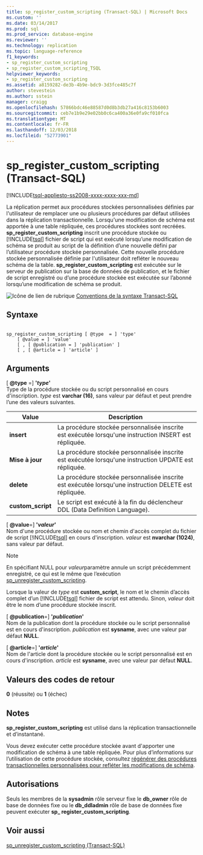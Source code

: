 ```yaml
---
title: sp_register_custom_scripting (Transact-SQL) | Microsoft Docs
ms.custom: ''
ms.date: 03/14/2017
ms.prod: sql
ms.prod_service: database-engine
ms.reviewer: ''
ms.technology: replication
ms.topic: language-reference
f1_keywords:
- sp_register_custom_scripting
- sp_register_custom_scripting_TSQL
helpviewer_keywords:
- sp_register_custom_scripting
ms.assetid: a8159282-de3b-4b9e-bdc9-3d3fce485c7f
author: stevestein
ms.author: sstein
manager: craigg
ms.openlocfilehash: 57866bdc46e88587d0d8b3db27a416c8153b6003
ms.sourcegitcommit: ceb7e1b9e29e02bb0c6ca400a36e0fa9cf010fca
ms.translationtype: MT
ms.contentlocale: fr-FR
ms.lasthandoff: 12/03/2018
ms.locfileid: "52773901"
---
```

# <a name="spregistercustomscripting-transact-sql"></a>sp_register_custom_scripting (Transact-SQL)
[!INCLUDE[tsql-appliesto-ss2008-xxxx-xxxx-xxx-md](../../includes/tsql-appliesto-ss2008-xxxx-xxxx-xxx-md.md)]

  La réplication permet aux procédures stockées personnalisées définies par l'utilisateur de remplacer une ou plusieurs procédures par défaut utilisées dans la réplication transactionnelle. Lorsqu'une modification de schéma est apportée à une table répliquée, ces procédures stockées sont recréées. **sp_register_custom_scripting** inscrit une procédure stockée ou [!INCLUDE[tsql](../../includes/tsql-md.md)] fichier de script qui est exécuté lorsqu’une modification de schéma se produit au script de la définition d’une nouvelle défini par l’utilisateur procédure stockée personnalisée. Cette nouvelle procédure stockée personnalisée définie par l'utilisateur doit refléter le nouveau schéma de la table. **sp_register_custom_scripting** est exécutée sur le serveur de publication sur la base de données de publication, et le fichier de script enregistré ou d’une procédure stockée est exécutée sur l’abonné lorsqu’une modification de schéma se produit.  
  
 ![Icône de lien de rubrique](../../database-engine/configure-windows/media/topic-link.gif "Icône lien de rubrique") [Conventions de la syntaxe Transact-SQL](../../t-sql/language-elements/transact-sql-syntax-conventions-transact-sql.md)  
  
## <a name="syntax"></a>Syntaxe  
  
```  
  
sp_register_custom_scripting [ @type  = ] 'type'  
    [ @value = ] 'value'   
    [ , [ @publication = ] 'publication' ]  
    [ , [ @article = ] 'article' ]  
```  
  
## <a name="arguments"></a>Arguments  
 [ **@type** =] **'***type***'**  
 Type de la procédure stockée ou du script personnalisé en cours d'inscription. *type* est **varchar (16)**, sans valeur par défaut et peut prendre l’une des valeurs suivantes.  
  
|Value|Description|  
|-----------|-----------------|  
|**insert**|La procédure stockée personnalisée inscrite est exécutée lorsqu'une instruction INSERT est répliquée.|  
|**Mise à jour**|La procédure stockée personnalisée inscrite est exécutée lorsqu'une instruction UPDATE est répliquée.|  
|**delete**|La procédure stockée personnalisée inscrite est exécutée lorsqu'une instruction DELETE est répliquée.|  
|**custom_script**|Le script est exécuté à la fin du déclencheur DDL (Data Definition Language).|  
  
 [ **@value**=] **'***valeur***'**  
 Nom d'une procédure stockée ou nom et chemin d'accès complet du fichier de script [!INCLUDE[tsql](../../includes/tsql-md.md)] en cours d'inscription. *valeur* est **nvarchar (1024)**, sans valeur par défaut.  
  
> [!NOTE]  
>  En spécifiant NULL pour *valeur*paramètre annule un script précédemment enregistré, ce qui est le même que l’exécution [sp_unregister_custom_scripting](../../relational-databases/system-stored-procedures/sp-unregister-custom-scripting-transact-sql.md).  
  
 Lorsque la valeur de *type* est **custom_script**, le nom et le chemin d’accès complet d’un [!INCLUDE[tsql](../../includes/tsql-md.md)] fichier de script est attendu. Sinon, *valeur* doit être le nom d’une procédure stockée inscrit.  
  
 [ **@publication**=] **'***publication***'**  
 Nom de la publication dont la procédure stockée ou le script personnalisé est en cours d'inscription. *publication* est **sysname**, avec une valeur par défaut **NULL**.  
  
 [ **@article**=] **'***article***'**  
 Nom de l'article dont la procédure stockée ou le script personnalisé est en cours d'inscription. *article* est **sysname**, avec une valeur par défaut **NULL**.  
  
## <a name="return-code-values"></a>Valeurs des codes de retour  
 **0** (réussite) ou **1** (échec)  
  
## <a name="remarks"></a>Notes  
 **sp_register_custom_scripting** est utilisé dans la réplication transactionnelle et d’instantané.  
  
 Vous devez exécuter cette procédure stockée avant d'apporter une modification de schéma à une table répliquée. Pour plus d’informations sur l’utilisation de cette procédure stockée, consultez [régénérer des procédures transactionnelles personnalisées pour refléter les modifications de schéma](../../relational-databases/replication/transactional/transactional-articles-regenerate-to-reflect-schema-changes.md).  
  
## <a name="permissions"></a>Autorisations  
 Seuls les membres de la **sysadmin** rôle serveur fixe le **db_owner** rôle de base de données fixe ou le **db_ddladmin** rôle de base de données fixe peuvent exécuter **sp_ register_custom_scripting**.  
  
## <a name="see-also"></a>Voir aussi  
 [sp_unregister_custom_scripting &#40;Transact-SQL&#41;](../../relational-databases/system-stored-procedures/sp-unregister-custom-scripting-transact-sql.md)  
  
  

